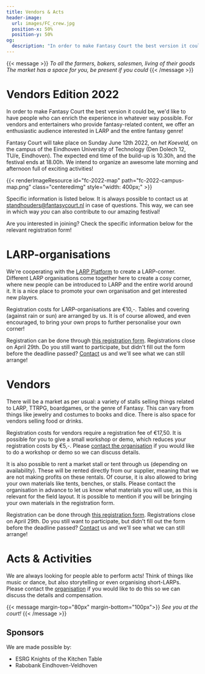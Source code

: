 ```yaml
---
title: Vendors & Acts
header-image:
  url: images/FC_crew.jpg
  position-x: 50%
  position-y: 50%
og:
  description: "In order to make Fantasy Court the best version it could be, we are looking for people who can enrich the experience in their own way. Vendors, acts, workshops, demos, LARP associations, or anything else that fits!"
---
```


{{< message >}}
  _To all the farmers, bakers, salesmen, living of their goods_ \
  _The market has a space for you, be present if you could_
{{< /message >}}

# Vendors Edition 2022
In order to make Fantasy Court the best version it could be, we'd like to have people who can enrich the experience in whatever way possible. For vendors and entertainers who provide fantasy-related content, we offer an enthusiastic audience interested in LARP and the entire fantasy genre!

Fantasy Court will take place on Sunday June 12th 2022, on *het Koeveld,* on the campus of the Eindhoven University of Technology (Den Dolech 12, TU/e, Eindhoven). The expected end time of the build-up is 10.30h, and the festival ends at 18.00h. We intend to organize an awesome late morning and afternoon full of exciting activities!

{{< renderImageResource id="fc-2022-map" path="fc-2022-campus-map.png" class="centeredimg" style="width: 400px;" >}}

Specific information is listed below. It is always possible to contact us at [standhouders@fantasycourt.nl](mailto:standhouders@fantasycourt.nl) in case of questions. This way, we can see in which way *you* can also contribute to our amazing festival!

Are you interested in joining? Check the specific information below for the relevant registration form!

# LARP-organisations
We're cooperating with the [LARP Platform](https://www.larp-platform.nl) to create a LARP-corner. Different LARP organisations come together here to create a cosy corner, where new people can be introduced to LARP and the entire world around it. It is a nice place to promote your own organisation and get interested new players.

Registration costs for LARP-organisations are €10,-. Tables and covering (against rain or sun) are arranged by us. It is of course allowed, and even encouraged, to bring your own props to further personalise your own corner!

Registration can be done through [this registration form](https://docs.google.com/forms/d/e/1FAIpQLScpoXkfnwvvSwe9KWb92XWJ306f0qENSIA4pYsW9gwp9DdBQw/viewform?usp=sf_link). Registrations close on April 29th. Do you still want to participate, but didn't fill out the form before the deadline passed? [Contact](mailto:standhouders@fantasycourt.nl) us and we'll see what we can still arrange!

# Vendors
There will be a market as per usual: a variety of stalls selling things related to LARP, TTRPG, boardgames, or the genre of Fantasy. This can vary from things like jewelry and costumes to books and dice. There is also space for vendors selling food or drinks.

Registration costs for vendors require a registration fee of €17,50. It is possible for you to give a small workshop or demo, which reduces your registration costs by €5,-. Please [contact the organisation](mailto:organisatie@fantasycourt.nl?subject=Workshop%20Fantasy%20Court%202022) if you would like to do a workshop or demo so we can discuss details.

It is also possible to rent a market stall or tent through us (depending on availability). These will be rented directly from our supplier, meaning that we are not making profits on these rentals. Of course, it is also allowed to bring your own materials like tents, benches, or stalls. Please contact the organisation in advance to let us know what materials you will use, as this is relevant for the field layout. It is possible to mention if you will be bringing your own materials in the registration form.

Registration can be done through [this registration form](https://docs.google.com/forms/d/e/1FAIpQLScmdOG7kM-16bhzUG6BMbdl1do7KVoo986d0bUHshxOsoAQOQ/viewform?usp=sf_link). Registrations close on April 29th. Do you still want to participate, but didn't fill out the form before the deadline passed? [Contact](mailto:standhouders@fantasycourt.nl) us and we'll see what we can still arrange!

# Acts & Activities
We are always looking for people able to perform acts! Think of things like music or dance, but also storytelling or even organising short-LARPs. Please contact the [organisation](mailto:optredens@fantasycourt.nl?subject=Optreden%20Fantasy%20Court%202022) if you would like to do this so we can discuss the details and compensation.

{{< message margin-top="80px" margin-bottom="100px">}}
_See you at the court!_
{{< /message >}}

## Sponsors
We are made possible by:
* ESRG Knights of the Kitchen Table
* Rabobank Eindhoven-Veldhoven
